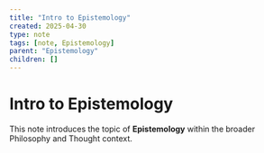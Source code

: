 ```yaml
---
title: "Intro to Epistemology"
created: 2025-04-30
type: note
tags: [note, Epistemology]
parent: "Epistemology"
children: []
---
```


# Intro to Epistemology

This note introduces the topic of **Epistemology** within the broader Philosophy and Thought context.
